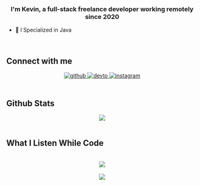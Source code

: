 
  

### <div align="center">I'm Kevin, a full-stack freelance developer working remotely since 2020 </div>  
  

- 🌱 I Specialized in Java   


<br/>  


## Connect with me  
<div align="center">
<a href="https://github.com/Pownyfals" target="_blank">
<img src=https://img.shields.io/badge/github-%2324292e.svg?&style=for-the-badge&logo=github&logoColor=white alt=github style="margin-bottom: 5px;" />
</a>
<a href="https://dev.to/Pownyfals" target="_blank">
<img src=https://img.shields.io/badge/dev.to-%2308090A.svg?&style=for-the-badge&logo=dev.to&logoColor=white alt=devto style="margin-bottom: 5px;" />
</a>
<a href="https://instagram.com/kevin_feebrian" target="_blank">
<img src=https://img.shields.io/badge/instagram-%23000000.svg?&style=for-the-badge&logo=instagram&logoColor=white alt=instagram style="margin-bottom: 5px;" />
</a>  
</div>  
  

<br/>  


## Github Stats  
<div align="center"><img src="https://github-readme-stats.vercel.app/api?username=Pownyfals&show_icons=true&count_private=true&hide_border=true" align="center" /></div>  

<br/>  


## What I Listen While Code 
  

<br/>  

<div align="center"><img src="https://spotify-github-profile.vercel.app/api/view?uid=dv41n84asgnoytjx8kvdnxv1s&cover_image=true&theme=default&bar_color=53b14f&bar_color_cover=true" /></div>  

<br/>  

<div align="center">
<img src="https://komarev.com/ghpvc/?username=Pownyfals&&style=flat-square" align="center" />
</div>  
  

<br/>  

<div align="center"></div>  

<br/>  


<br />

